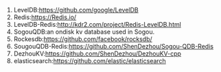 1. LevelDB:https://github.com/google/LevelDB
2. Redis:https://Redis.io/
3. LevelDB-Redis:http://kdr2.com/project/Redis-LevelDB.html
4. SogouQDB:an ondisk kv database used in Sogou.
5. Rockesdb:https://github.com/facebook/rocksdb/
6. SougouQDB-Redis:https://github.com/ShenDezhou/Sogou-QDB-Redis
7. DezhouKV:https://github.com/ShenDezhou/DezhouKV-cpp
8. elasticsearch:https://github.com/elastic/elasticsearch